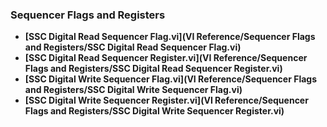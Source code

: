 ### Sequencer Flags and Registers
- **[SSC Digital Read Sequencer Flag.vi](VI Reference/Sequencer Flags and Registers/SSC Digital Read Sequencer Flag.vi)**
- **[SSC Digital Read Sequencer Register.vi](VI Reference/Sequencer Flags and Registers/SSC Digital Read Sequencer Register.vi)**
- **[SSC Digital Write Sequencer Flag.vi](VI Reference/Sequencer Flags and Registers/SSC Digital Write Sequencer Flag.vi)**
- **[SSC Digital Write Sequencer Register.vi](VI Reference/Sequencer Flags and Registers/SSC Digital Write Sequencer Register.vi)**
